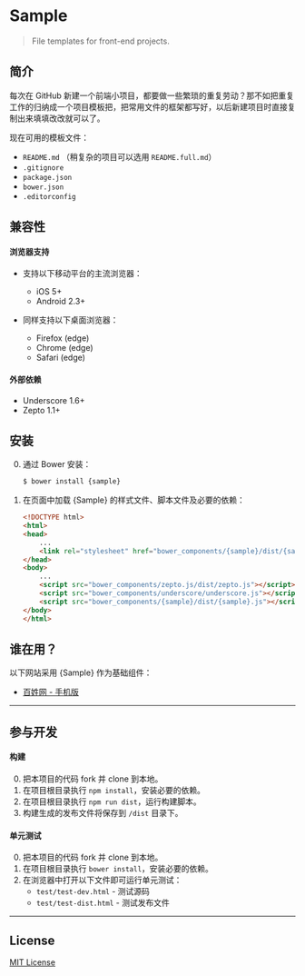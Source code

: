 # Sample

> File templates for front-end projects.

## 简介

每次在 GitHub 新建一个前端小项目，都要做一些繁琐的重复劳动？那不如把重复工作的归纳成一个项目模板把，把常用文件的框架都写好，以后新建项目时直接复制出来填填改改就可以了。

现在可用的模板文件：

* `README.md` （稍复杂的项目可以选用 `README.full.md`）
* `.gitignore`
* `package.json`
* `bower.json`
* `.editorconfig`

## 兼容性

#### 浏览器支持

* 支持以下移动平台的主流浏览器：
    * iOS 5+
    * Android 2.3+

* 同样支持以下桌面浏览器：
    * Firefox (edge)
    * Chrome (edge)
    * Safari (edge)

#### 外部依赖

* Underscore 1.6+
* Zepto 1.1+

## 安装

0. 通过 Bower 安装：

    ```sh
	$ bower install {sample}
    ```

0. 在页面中加载 {Sample} 的样式文件、脚本文件及必要的依赖：

    ```html
	<!DOCTYPE html>
	<html>
	<head>
		...
		<link rel="stylesheet" href="bower_components/{sample}/dist/{sample}.css">
	</head>
	<body>
		...
		<script src="bower_components/zepto.js/dist/zepto.js"></script>
		<script src="bower_components/underscore/underscore.js"></script>
		<script src="bower_components/{sample}/dist/{sample}.js"></script>
	</body>
	</html>
    ```

## 谁在用？

以下网站采用 {Sample} 作为基础组件：

* [百姓网 - 手机版](http://m.baixing.com/)

***

## 参与开发

#### 构建

0. 把本项目的代码 fork 并 clone 到本地。
0. 在项目根目录执行 `npm install`，安装必要的依赖。
0. 在项目根目录执行 `npm run dist`，运行构建脚本。
0. 构建生成的发布文件将保存到 `/dist` 目录下。

#### 单元测试

0. 把本项目的代码 fork 并 clone 到本地。
0. 在项目根目录执行 `bower install`，安装必要的依赖。
0. 在浏览器中打开以下文件即可运行单元测试：
	* `test/test-dev.html` - 测试源码
	* `test/test-dist.html` - 测试发布文件

***

## License

[MIT License](http://www.opensource.org/licenses/mit-license.php)
